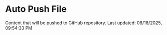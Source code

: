 # Auto Push File

Content that will be pushed to GitHub repository.
Last updated: 08/18/2025, 09:54:33 PM